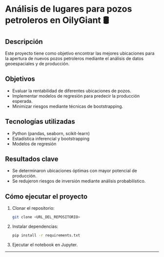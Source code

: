 # Análisis de lugares para pozos petroleros en OilyGiant 🛢️

## Descripción
Este proyecto tiene como objetivo encontrar las mejores ubicaciones para la apertura de nuevos pozos petroleros mediante el análisis de datos geoespaciales y de producción.

## Objetivos
- Evaluar la rentabilidad de diferentes ubicaciones de pozos.
- Implementar modelos de regresión para predecir la producción esperada.
- Minimizar riesgos mediante técnicas de bootstrapping.

## Tecnologías utilizadas
- Python (pandas, seaborn, scikit-learn)
- Estadística inferencial y bootstrapping
- Modelos de regresión

## Resultados clave
- Se determinaron ubicaciones óptimas con mayor potencial de producción.
- Se redujeron riesgos de inversión mediante análisis probabilístico.

## Cómo ejecutar el proyecto
1. Clonar el repositorio:
   ```bash
   git clone <URL_DEL_REPOSITORIO>
   ```
2. Instalar dependencias:
   ```bash
   pip install -r requirements.txt
   ```
3. Ejecutar el notebook en Jupyter.

---
